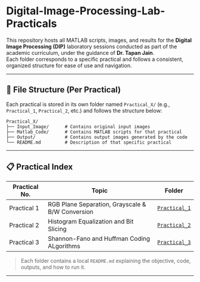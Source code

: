 # Digital-Image-Processing-Lab-Practicals




This repository hosts all MATLAB scripts, images, and results for the **Digital Image Processing (DIP)** laboratory sessions conducted as part of the academic curriculum, under the guidance of **Dr. Tapan Jain**.  
Each folder corresponds to a specific practical and follows a consistent, organized structure for ease of use and navigation.

---

## 📂 File Structure (Per Practical)

Each practical is stored in its own folder named `Practical_X/` (e.g., `Practical_1`, `Practical_2`, etc.) and follows the structure below:

```text
Practical_X/
├── Input_Image/      # Contains original input images
├── Matlab_Code/      # Contains MATLAB scripts for that practical
├── Output/           # Contains output images generated by the code
└── README.md         # Description of that specific practical

```
---

## 📋 Practical Index

| Practical No. | Topic                                             | Folder                         |
|---------------|---------------------------------------------------|--------------------------------|
| Practical 1   | RGB Plane Separation, Grayscale & B/W Conversion  | [`Practical_1`](./Practical_1) |
| Practical 2   | Histogram Equalization and Bit Slicing            | [`Practical_2`](./Practical_2) |
| Practical 3   | Shannon-Fano and Huffman Coding ALgorithms        | [`Practical_3`](./Practical_3) |


> Each folder contains a local `README.md` explaining the objective, code, outputs, and how to run it.

---


